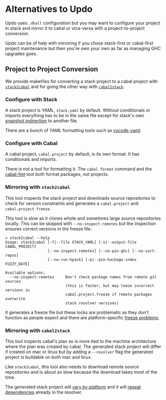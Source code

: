 # Alternatives to Updo

Updo uses `.dhall` configuration but you may want to configure your project in
stack and mirror it to cabal or vica-versa with a project-to-project conversion.

Updo can be of help with mirroring if you chose stack-first or cabal-first
project maintenance but then you're own your own as far as managing GHC upgrades
goes.

## Project to Project Conversion

We provide makefiles for converting a stack project to a cabal project with
[`stack2cabal`](https://github.com/hasufell/stack2cabal) and for going the other
way with [`cabal2stack`](https://github.com/iconnect/cabal2stack).

### Configure with Stack

A stack project is YAML, `stack.yaml` by default. Without conditionals or
imports everything has to be in the same file except for stack's own [snapshot
indirection](https://docs.haskellstack.org/en/stable/custom_snapshot/) to
another file.

There are a bunch of YAML formatting tools such as
[vscode-yaml](https://www.npmjs.com/package/vscode-yaml).

### Configure with Cabal

A cabal project, `cabal.project` by default, is its own format. It has
conditionals and imports.

There is not a tool for formatting it. The `cabal format` command and the
[cabal-fmt](https://github.com/phadej/cabal-fmt) tool both format packages, not
projects.

### Mirroring with `stack2cabal`

This tool inspects the stack project and downloads source repositories to check
for version constraints and generates a `cabal.project` and
`cabal.project.freeze`.

This tool is slow as it clones whole and sometimes large source repositories
locally. This can be skipped with `--no-inspect-remotes` but the inspection
ensures correct versions in the freeze file.

```
> stack2cabal --help
Usage: stack2cabal [-f|--file STACK_YAML] [-o|--output-file CABAL_PROJECT] 
                   [--no-inspect-remotes] [--no-pin-ghc] [--no-sort-repos] 
                   [--no-run-hpack] [-p|--pin-hackage-index FUZZY_DATE]

Available options:
  --no-inspect-remotes     Don't check package names from remote git sources
                           (this is faster, but may leave incorrect versions in
                           cabal.project.freeze if remote packages overwrite
                           stack resolver versions)
```

It generates a freeze file but these locks are problematic as they don't
function as people expect and there are platform-specific [freeze
problems](https://github.com/haskell/cabal/issues/8059).

### Mirroring with `cabal2stack`

This tool inspects cabal's plan so is more tied to the machine architecture
where the plan was created by cabal. The generated stack project will differ if
created on mac or linux but by adding a `--resolver` flag the generated project
is buildable on both mac and linux.

Like `stack2cabal`, this tool also needs to download remote source repositories
and is about as slow because the download takes most of the time.

The generated stack project will [vary by platform][c2s1] and it will [repeat
dependencies][c2s4] already in the resolver.

[c2s1]: https://github.com/iconnect/cabal2stack/issues/1
[c2s4]: https://github.com/iconnect/cabal2stack/issues/4
